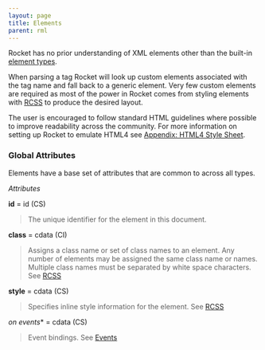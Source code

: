 ```yaml
---
layout: page
title: Elements
parent: rml
---
```


Rocket has no prior understanding of XML elements other than the built-in [element types](element_index.md).

When parsing a tag Rocket will look up custom elements associated with the tag name and fall back to a generic element. Very few custom elements are required as most of the power in Rocket comes from styling elements with [RCSS](../rcss.md) to produce the desired layout.

The user is encouraged to follow standard HTML guidelines where possible to improve readability across the community. For more information on setting up Rocket to emulate HTML4 see [Appendix: HTML4 Style Sheet](html4_style_sheet.md).

### Global Attributes

Elements have a base set of attributes that are common to across all types.

*Attributes*

**id** = id (CS)

>The unique identifier for the element in this document.

**class** = cdata (CI)

>Assigns a class name or set of class names to an element. Any number of elements may be assigned the same class name or names. Multiple class names must be separated by white space characters. See [RCSS](../rcss.md)

**style** = cdata (CS)

>Specifies inline style information for the element. See [RCSS](../rcss.md)

**on* events** = cdata (CS)

>Event bindings. See [Events](events.md)

